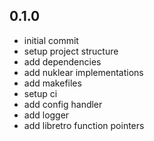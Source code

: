 ## 0.1.0
- initial commit
- setup project structure
- add dependencies
- add nuklear implementations
- add makefiles
- setup ci
- add config handler
- add logger
- add libretro function pointers
